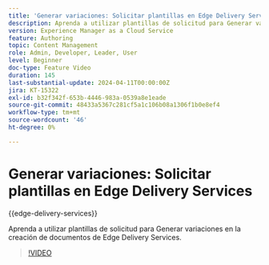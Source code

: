 ```yaml
---
title: 'Generar variaciones: Solicitar plantillas en Edge Delivery Services'
description: Aprenda a utilizar plantillas de solicitud para Generar variaciones en la creación de documentos de Edge Delivery Services.
version: Experience Manager as a Cloud Service
feature: Authoring
topic: Content Management
role: Admin, Developer, Leader, User
level: Beginner
doc-type: Feature Video
duration: 145
last-substantial-update: 2024-04-11T00:00:00Z
jira: KT-15322
exl-id: b32f342f-653b-4446-983a-0539a8e1eade
source-git-commit: 48433a5367c281cf5a1c106b08a1306f1b0e8ef4
workflow-type: tm+mt
source-wordcount: '46'
ht-degree: 0%

---
```


# Generar variaciones: Solicitar plantillas en Edge Delivery Services

{{edge-delivery-services}}

Aprenda a utilizar plantillas de solicitud para Generar variaciones en la creación de documentos de Edge Delivery Services.

>[!VIDEO](https://video.tv.adobe.com/v/3428307/?learn=on)

